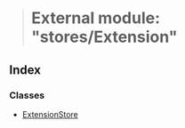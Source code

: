 > # External module: "stores/Extension"

## Index

### Classes

* [ExtensionStore](../classes/_stores_extension_.extensionstore.md)